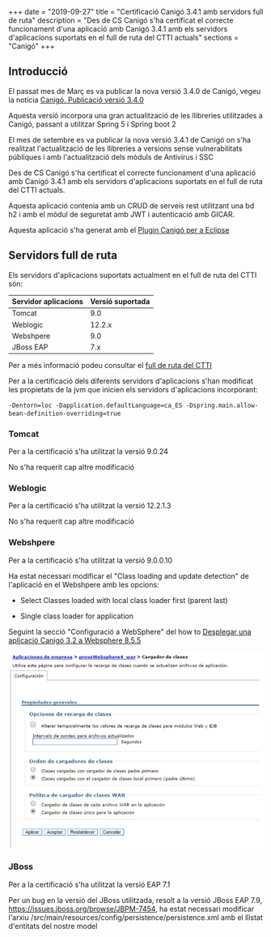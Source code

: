 +++
date        = "2019-09-27"
title       = "Certificació Canigó 3.4.1 amb servidors full de ruta"
description = "Des de CS Canigó s'ha certificat el correcte funcionament d'una aplicació amb Canigó 3.4.1 amb els servidors d'aplicacions suportats en el full de ruta del CTTI actuals"
sections    = "Canigó"
+++


## Introducció

El passat mes de Març es va publicar la nova versió 3.4.0 de Canigó, vegeu la noticia [Canigó. Publicació versió 3.4.0](/noticies/2019-03-29-actualitzacio-canigo-3_4_0/)

Aquesta versió incorpora una gran actualització de les llibreries utilitzades a Canigó, passant a utilitzar Spring 5 i Spring boot 2

El mes de setembre es va publicar la nova versió 3.4.1 de Canigó on s'ha realitzat l'actualització de les llibreries a versions sense vulnerabilitats públiques i amb l'actualització dels mòduls de Antivirus i SSC

Des de CS Canigó s'ha certificat el correcte funcionament d'una aplicació amb Canigó 3.4.1 amb els servidors d'aplicacions suportats en el full de ruta del CTTI actuals.

Aquesta aplicació contenia amb un CRUD de serveis rest utilitzant una bd h2 i amb el mòdul de seguretat amb JWT i autenticació amb GICAR.  

Aquesta aplicació s'ha generat amb el [Plugin Canigó per a Eclipse](/canigo-download-related/plugin-canigo/) 

## Servidors full de ruta

Els servidors d'aplicacions suportats actualment en el full de ruta del CTTI són:

|     	Servidor aplicacions				|      				Versió suportada     	|
|--------------------------------- 	|--------------------------------- 	|
|  Tomcat					          	  	 	|         9.0   	             			|
|  Weblogic				          	  	 	|         12.2.x               			|
|  Webshpere	  		        	  	 	|         9.0                 			|
|  JBoss EAP       									|         7.x        			          |

Per a més informació podeu consultar el [full de ruta del CTTI](https://qualitat.solucions.gencat.cat/estandards/estandard-full-ruta-programari/)

Per a la certificació dels diferents servidors d'aplicacions s'han modificat les propietats de la jvm que inicien els servidors d'aplicacions incorporant:

```
-Dentorn=loc -Dapplication.defaultLanguage=ca_ES -Dspring.main.allow-bean-definition-overriding=true
```

### Tomcat

Per a la certificació s'ha utilitzat la versió 9.0.24

No s'ha requerit cap altre modificació

### Weblogic

Per a la certificació s'ha utilitzat la versió 12.2.1.3

No s'ha requerit cap altre modificació

### Webshpere

Per a la certificació s'ha utilitzat la versió 9.0.0.10

Ha estat necessari modificar el "Class loading and update detection" de l'aplicació en el Webshpere amb les opcions:

- Select Classes loaded with local class loader first (parent last) 

- Single class loader for application

Seguint la secció "Configuració a WebSphere" del how to [Desplegar una aplicació Canigó 3.2 a Websphere 8.5.5](/howtos/2017-06-Howto-Desplegar_aplicacio_canigo32_websphere/#configuració-a-websphere)

![](/related/canigo/howto/imatges/20170501.jpg)

### JBoss

Per a la certificació s'ha utilitzat la versió EAP 7.1

Per un bug en la versió del JBoss utilitzada, resolt a la versió JBoss EAP 7.9, https://issues.jboss.org/browse/JBPM-7454, ha estat necessari modificar l'arxiu /src/main/resources/config/persistence/persistence.xml amb el llistat d'entitats del nostre model
